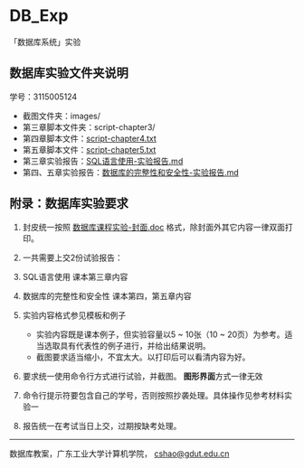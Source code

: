 # DB_Exp

「数据库系统」实验

## 数据库实验文件夹说明
学号：3115005124

- 截图文件夹：images/
- 第三章脚本文件夹：script-chapter3/
- 第四章脚本文件：[script-chapter4.txt](script-chapter4.txt)
- 第五章脚本文件：[script-chapter5.txt](script-chapter5.txt)
- 第三章实验报告：[SQL语言使用-实验报告.md](SQL语言使用-实验报告.md)
- 第四、五章实验报告：[数据库的完整性和安全性-实验报告.md](数据库的完整性和安全性-实验报告.md)

## 附录：数据库实验要求

1.	封皮统一按照 [数据库课程实验-封面.doc](数据库课程实验-封面.doc) 格式，除封面外其它内容一律双面打印。

2.	一共需要上交2份试验报告：
  1. SQL语言使用
	课本第三章内容
  2. 数据库的完整性和安全性
	课本第四，第五章内容

3.	实验内容格式参见模板和例子
	-	实验内容既是课本例子，但实验容量以5 ~ 10张（10 ~ 20页）为参考。适当选取具有代表性的例子进行，并给出结果说明。
	- 截图要求适当缩小，不宜太大。以打印后可以看清内容为好。
4.	要求统一使用命令行方式进行试验，并截图。 **图形界面**方式一律无效
5.	命令行提示符要包含自己的学号，否则按照抄袭处理。具体操作见参考材料实验一
6.	报告统一在考试当日上交，过期按缺考处理。

-----
数据库教案，广东工业大学计算机学院， cshao@gdut.edu.cn